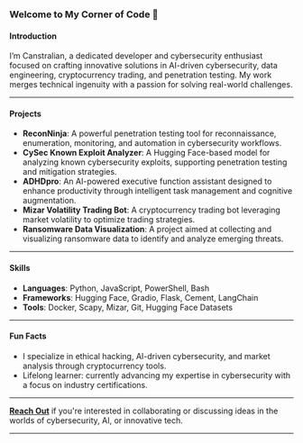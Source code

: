 ### Welcome to My Corner of Code 👾  

#### Introduction  
I’m Canstralian, a dedicated developer and cybersecurity enthusiast focused on crafting innovative solutions in AI-driven cybersecurity, data engineering, cryptocurrency trading, and penetration testing. My work merges technical ingenuity with a passion for solving real-world challenges.

---

#### Projects  
- **ReconNinja**: A powerful penetration testing tool for reconnaissance, enumeration, monitoring, and automation in cybersecurity workflows.  
- **CySec Known Exploit Analyzer**: A Hugging Face-based model for analyzing known cybersecurity exploits, supporting penetration testing and mitigation strategies.  
- **ADHDpro**: An AI-powered executive function assistant designed to enhance productivity through intelligent task management and cognitive augmentation.  
- **Mizar Volatility Trading Bot**: A cryptocurrency trading bot leveraging market volatility to optimize trading strategies.  
- **Ransomware Data Visualization**: A project aimed at collecting and visualizing ransomware data to identify and analyze emerging threats.  

---

#### Skills  
- **Languages**: Python, JavaScript, PowerShell, Bash  
- **Frameworks**: Hugging Face, Gradio, Flask, Cement, LangChain  
- **Tools**: Docker, Scapy, Mizar, Git, Hugging Face Datasets  

---

#### Fun Facts  
- I specialize in ethical hacking, AI-driven cybersecurity, and market analysis through cryptocurrency tools.  
- Lifelong learner: currently advancing my expertise in cybersecurity with a focus on industry certifications.  

---

**[Reach Out](mailto:distortedprojection@gmail.com)** if you're interested in collaborating or discussing ideas in the worlds of cybersecurity, AI, or innovative tech.

--- 

